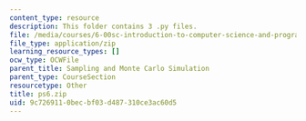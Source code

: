 ```yaml
---
content_type: resource
description: This folder contains 3 .py files.
file: /media/courses/6-00sc-introduction-to-computer-science-and-programming-spring-2011/9c7269110becbf03d487310ce3ac60d5_ps6.zip
file_type: application/zip
learning_resource_types: []
ocw_type: OCWFile
parent_title: Sampling and Monte Carlo Simulation
parent_type: CourseSection
resourcetype: Other
title: ps6.zip
uid: 9c726911-0bec-bf03-d487-310ce3ac60d5
---
```

